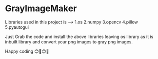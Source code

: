 # GrayImageMaker
Libraries used in this project is -->
1.os
2.numpy
3.opencv
4.pillow
5.pyautogui

Just Grab the code and install the above libraries leaving os library as it is inbuilt library and convert your png images to gray png images.

Happy coding 😊🙂😊🙂
